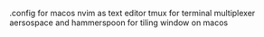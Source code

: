.config for macos
nvim as text editor
tmux for terminal multiplexer
aersospace and hammerspoon for tiling window on macos
